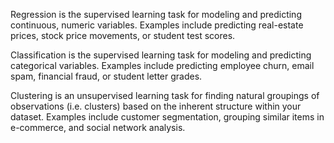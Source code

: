 Regression is the supervised learning task for modeling and predicting continuous, numeric
variables. Examples include predicting real-estate prices, stock price movements, or student test
scores.

Classification is the supervised learning task for modeling and predicting categorical variables.
Examples include predicting employee churn, email spam, financial fraud, or student letter grades.

Clustering is an unsupervised learning task for finding natural groupings of observations (i.e. clusters)
based on the inherent structure within your dataset. Examples include customer segmentation,
grouping similar items in e-commerce, and social network analysis.